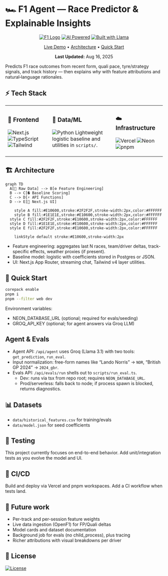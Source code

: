 # 🏎️ F1 Agent — Race Predictor & Explainable Insights

<div align="center">

[![F1 Logo](https://img.shields.io/badge/F1-Official%20Partner-E10600?style=for-the-badge&logo=formula1&logoColor=white)](https://f1-agent.vercel.app)
[![AI Powered](https://img.shields.io/badge/AI-Powered-5B00FF?style=for-the-badge&logo=openai&logoColor=white)](https://f1-agent.vercel.app)
[![Built with Llama](https://img.shields.io/badge/Built%20with-Llama-FF61F6?style=for-the-badge&logo=meta&logoColor=white)](https://f1-agent.vercel.app)

[Live Demo](https://f1-agent.vercel.app) • [Architecture](#-architecture) • [Quick Start](#-quick-start)

**Last Updated:** Aug 16, 2025
</div>

Predicts F1 race outcomes from recent form, quali pace, tyre/strategy signals, and track history — then explains *why* with feature attributions and natural‑language rationales.

## ⚡ Tech Stack

<table>
<tr>
<td>
  
### 🎨 Frontend
![Next.js](https://img.shields.io/badge/Next.js-000000?style=flat-square&logo=next.js&logoColor=white)
![TypeScript](https://img.shields.io/badge/TypeScript-3178C6?style=flat-square&logo=typescript&logoColor=white)
![Tailwind](https://img.shields.io/badge/Tailwind-38B2AC?style=flat-square&logo=tailwind-css&logoColor=white)
</td>
<td>

### 🤖 Data/ML
![Python](https://img.shields.io/badge/Python-3776AB?style=flat-square&logo=python&logoColor=white)
Lightweight logistic baseline and utilities in `scripts/`.
</td>
<td>

### ☁️ Infrastructure
![Vercel](https://img.shields.io/badge/Vercel-000000?style=flat-square&logo=vercel&logoColor=white)
![Neon](https://img.shields.io/badge/Neon-Postgres-00E599?style=flat-square&logo=postgresql&logoColor=white)
![pnpm](https://img.shields.io/badge/pnpm-F69220?style=flat-square&logo=pnpm&logoColor=white)
</td>
</tr>
</table>

## 🏗️ Architecture

```mermaid
graph TD
  A[🏁 Raw Data] --> B[⚙️ Feature Engineering]
  B --> C[� Baseline Scoring]
  C --> D[⚡ API Functions]
  D --> E[🎨 Next.js UI]
    
    style A fill:#E10600,stroke:#2F2F2F,stroke-width:2px,color:#FFFFFF
    style B fill:#1E1E1E,stroke:#E10600,stroke-width:2px,color:#FFFFFF
  style C fill:#2F2F2F,stroke:#E10600,stroke-width:2px,color:#FFFFFF
  style D fill:#1E1E1E,stroke:#E10600,stroke-width:2px,color:#FFFFFF
  style E fill:#2F2F2F,stroke:#E10600,stroke-width:2px,color:#FFFFFF
    
    linkStyle default stroke:#E10600,stroke-width:2px
```
- Feature engineering: aggregates last N races, team/driver deltas, track-specific effects, weather proxies (if present).
- Baseline model: logistic with coefficients stored in Postgres or JSON.
- UI: Next.js App Router, streaming chat, Tailwind v4 layer utilities.

## 🚀 Quick Start

```bash
corepack enable
pnpm i
pnpm --filter web dev
```

Environment variables:
- NEON_DATABASE_URL (optional; required for evals/seeding)
- GROQ_API_KEY (optional; for agent answers via Groq LLM)

## Agent & Evals

- Agent API: `/api/agent` uses Groq (Llama 3.1) with two tools: `get_prediction`, `run_eval`.
- Input normalization: free-form names like “Lando Norris” → `NOR`, “British GP 2024” → `2024_gbr`.
- Evals API: `/api/evals/run` shells out to `scripts/run_eval.ts`.
  - Dev: runs via tsx from repo root; requires `NEON_DATABASE_URL`.
  - Prod/serverless: falls back to node; if process spawn is blocked, returns diagnostics.

## 📊 Datasets
- `data/historical_features.csv` for training/evals
- `data/model.json` for seed coefficients

## 🧪 Testing
This project currently focuses on end-to-end behavior. Add unit/integration tests as you evolve the model and UI.

## 🔄 CI/CD
Build and deploy via Vercel and pnpm workspaces. Add a CI workflow when tests land.

## 🔮 Future work
- Per-track and per-session feature weights
- Live data ingestion (OpenF1) for FP/Quali deltas
- Model cards and dataset documentation
- Background job for evals (no child_process), plus tracing
- Richer attributions with visual breakdowns per driver

## 📄 License
[![License](https://img.shields.io/badge/License-Apache%202.0-blue.svg?style=for-the-badge)](LICENSE)
